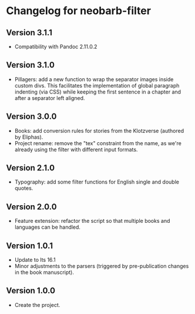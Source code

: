 # Changelog for neobarb-filter

## Version 3.1.1
- Compatibility with Pandoc 2.11.0.2

## Version 3.1.0
- Pillagers: add a new function to wrap the separator images inside custom divs.
  This facilitates the implementation of global paragraph indenting (via CSS)
  while keeping the first sentence in a chapter and after a separator left aligned.

## Version 3.0.0
- Books: add conversion rules for stories from the Klotzverse (authored by Eliphas).
- Project rename: remove the "tex" constraint from the name, as we're already using the filter with different input formats.

## Version 2.1.0
- Typography: add some filter functions for English single and double quotes.

## Version 2.0.0
- Feature extension: refactor the script so that multiple books and languages can be handled.

## Version 1.0.1
- Update to lts 16.1
- Minor adjustments to the parsers (triggered by pre-publication changes in the book manuscript).

## Version 1.0.0

- Create the project.
